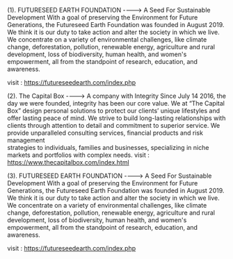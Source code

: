 (1). FUTURESEED EARTH FOUNDATION ---->
A Seed For Sustainable Development
With a goal of preserving the Environment for Future Generations, the Futureseed Earth Foundation was founded in August 2019. We think it is our duty to take action and alter the society in which we live. We concentrate on a variety of environmental challenges, like climate change, deforestation, pollution, renewable energy, agriculture and rural development, loss of biodiversity, human health, and women's empowerment, all from the standpoint of research, education, and awareness.

visit : https://futureseedearth.com/index.php

(2). The Capital Box ---->
     A company with Integrity
     Since July 14 2016, the day we were founded, integrity has been our core value. We at “The Capital Box” design personal solutions to protect our clients’ unique lifestyles and offer lasting peace of mind. We        strive to build long-lasting relationships with clients through attention to detail and commitment to superior service. We provide unparalleled consulting services, financial products and risk management       
     strategies to individuals, families and businesses, specializing in niche markets and portfolios with complex needs.
visit : https://www.thecapitalbox.com/index.html

(3). FUTURESEED EARTH FOUNDATION ---->
A Seed For Sustainable Development
With a goal of preserving the Environment for Future Generations, the Futureseed Earth Foundation was founded in August 2019. We think it is our duty to take action and alter the society in which we live. We concentrate on a variety of environmental challenges, like climate change, deforestation, pollution, renewable energy, agriculture and rural development, loss of biodiversity, human health, and women's empowerment, all from the standpoint of research, education, and awareness.

visit : https://futureseedearth.com/index.php
